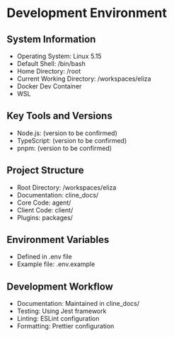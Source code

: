 # Development Environment

## System Information
- Operating System: Linux 5.15
- Default Shell: /bin/bash
- Home Directory: /root
- Current Working Directory: /workspaces/eliza
- Docker Dev Container
- WSL

## Key Tools and Versions
- Node.js: (version to be confirmed)
- TypeScript: (version to be confirmed)
- pnpm: (version to be confirmed)

## Project Structure
- Root Directory: /workspaces/eliza
- Documentation: cline_docs/
- Core Code: agent/
- Client Code: client/
- Plugins: packages/

## Environment Variables
- Defined in .env file
- Example file: .env.example

## Development Workflow
- Documentation: Maintained in cline_docs/
- Testing: Using Jest framework
- Linting: ESLint configuration
- Formatting: Prettier configuration
